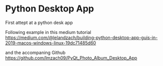 # Python Desktop App
 First attept at a python desk app

 Following example in this medium tutorial
 https://medium.com/@lelandzach/building-python-desktop-app-guis-in-2019-macos-windows-linux-19dc71485d60

 and the accompaning Github
 https://github.com/lmzach09/PyQt_Photo_Album_Desktop_App
